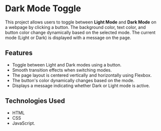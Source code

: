 # Dark Mode Toggle

This project allows users to toggle between **Light Mode** and **Dark Mode** on a webpage by clicking a button. The background color, text color, and button color change dynamically based on the selected mode. The current mode (Light or Dark) is displayed with a message on the page.

## Features

- Toggle between Light and Dark modes using a button.
- Smooth transition effects when switching modes.
- The page layout is centered vertically and horizontally using Flexbox.
- The button's color dynamically changes based on the mode.
- Displays a message indicating whether Dark or Light mode is active.

## Technologies Used

- HTML
- CSS
- JavaScript.
